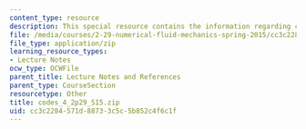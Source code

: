 ```yaml
---
content_type: resource
description: This special resource contains the information regarding codes 4.
file: /media/courses/2-29-numerical-fluid-mechanics-spring-2015/cc3c2284571d88733c5c5b852c4f6c1f_codes_4_2p29_S15.zip
file_type: application/zip
learning_resource_types:
- Lecture Notes
ocw_type: OCWFile
parent_title: Lecture Notes and References
parent_type: CourseSection
resourcetype: Other
title: codes_4_2p29_S15.zip
uid: cc3c2284-571d-8873-3c5c-5b852c4f6c1f
---
```

